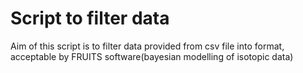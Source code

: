 # Script to filter data

Aim of this script is to filter data provided from csv file into format, acceptable by FRUITS software(bayesian modelling of isotopic data)